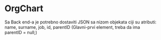 # OrgChart

Sa Back end-a je potrebno dostaviti JSON sa nizom objekata ciji su atributi:
name,
surname,
job,
id,
parentID (Glavni-prvi element, treba da ima parentID = null;)


